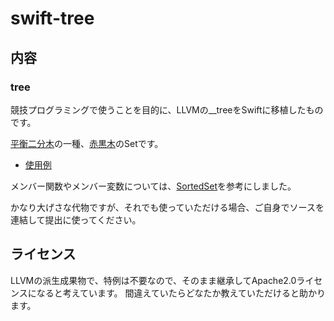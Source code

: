 # swift-tree

## 内容

### tree

競技プログラミングで使うことを目的に、LLVMの__treeをSwiftに移植したものです。

[平衡二分木](https://ja.wikipedia.org/wiki/平衡二分探索木)の一種、[赤黒木](https://ja.wikipedia.org/wiki/赤黒木)のSetです。

- [使用例](https://atcoder.jp/contests/abc370/submissions/57922896)

メンバー関数やメンバー変数については、[SortedSet](https://github.com/tatyam-prime/SortedSet)を参考にしました。

かなり大げさな代物ですが、それでも使っていただける場合、ご自身でソースを連結して提出に使ってください。

## ライセンス

LLVMの派生成果物で、特例は不要なので、そのまま継承してApache2.0ライセンスになると考えています。
間違えていたらどなたか教えていただけると助かります。

